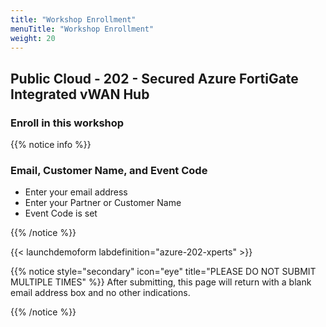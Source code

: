 ```yaml
---
title: "Workshop Enrollment"
menuTitle: "Workshop Enrollment"
weight: 20
---
```


## Public Cloud - 202 - Secured Azure FortiGate Integrated vWAN Hub

### Enroll in this workshop

{{% notice info %}}

### Email, Customer Name, and Event Code

* Enter your email address
* Enter your Partner or Customer Name
* Event Code is set

{{% /notice %}}

{{< launchdemoform labdefinition="azure-202-xperts" >}}

{{% notice style="secondary" icon="eye" title="PLEASE DO NOT SUBMIT MULTIPLE TIMES"  %}} After submitting, this page will return with a blank email address box and no other indications.

{{% /notice %}}
